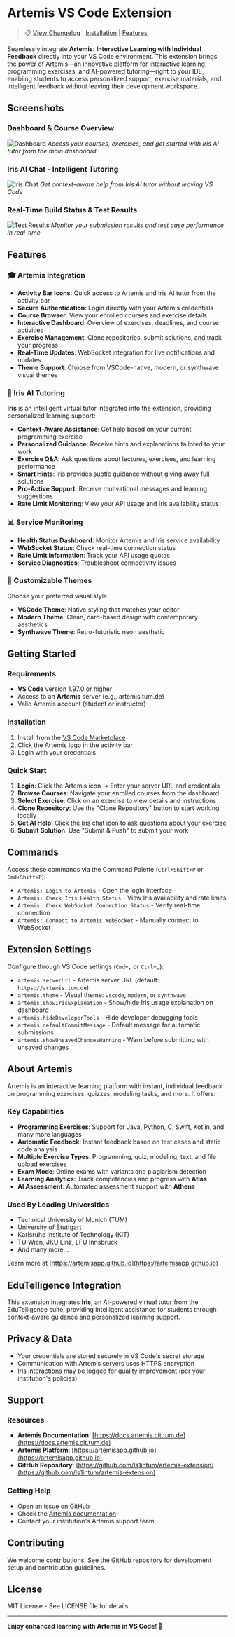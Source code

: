 # Artemis VS Code Extension

> 📋 [View Changelog](../CHANGELOG.md) | [Installation](#installation) | [Features](#features)

Seamlessly integrate **Artemis: Interactive Learning with Individual Feedback** directly into your VS Code environment. This extension brings the power of Artemis—an innovative platform for interactive learning, programming exercises, and AI-powered tutoring—right to your IDE, enabling students to access personalized support, exercise materials, and intelligent feedback without leaving their development workspace.

## Screenshots

### Dashboard & Course Overview
![Dashboard](https://raw.githubusercontent.com/ls1intum/artemis-extension/main/iris-thaumantias/media/screenshots/dashboard.png)
*Access your courses, exercises, and get started with Iris AI tutor from the main dashboard*

### Iris AI Chat - Intelligent Tutoring
![Iris Chat](https://raw.githubusercontent.com/ls1intum/artemis-extension/main/iris-thaumantias/media/screenshots/iris-chat.png)
*Get context-aware help from Iris AI tutor without leaving VS Code*

### Real-Time Build Status & Test Results
![Test Results](https://raw.githubusercontent.com/ls1intum/artemis-extension/main/iris-thaumantias/media/screenshots/test-results.png)
*Monitor your submission results and test case performance in real-time*


## Features

### 🎓 Artemis Integration

- **Activity Bar Icons**: Quick access to Artemis and Iris AI tutor from the activity bar
- **Secure Authentication**: Login directly with your Artemis credentials
- **Course Browser**: View your enrolled courses and exercise details
- **Interactive Dashboard**: Overview of exercises, deadlines, and course activities
- **Exercise Management**: Clone repositories, submit solutions, and track your progress
- **Real-Time Updates**: WebSocket integration for live notifications and updates
- **Theme Support**: Choose from VSCode-native, modern, or synthwave visual themes

### 🤖 Iris AI Tutoring

**Iris** is an intelligent virtual tutor integrated into the extension, providing personalized learning support:

- **Context-Aware Assistance**: Get help based on your current programming exercise
- **Personalized Guidance**: Receive hints and explanations tailored to your work
- **Exercise Q&A**: Ask questions about lectures, exercises, and learning performance
- **Smart Hints**: Iris provides subtle guidance without giving away full solutions
- **Pro-Active Support**: Receive motivational messages and learning suggestions
- **Rate Limit Monitoring**: View your API usage and Iris availability status

### 📊 Service Monitoring

- **Health Status Dashboard**: Monitor Artemis and Iris service availability
- **WebSocket Status**: Check real-time connection status
- **Rate Limit Information**: Track your API usage quotas
- **Service Diagnostics**: Troubleshoot connectivity issues

### 🎨 Customizable Themes

Choose your preferred visual style:
- **VSCode Theme**: Native styling that matches your editor
- **Modern Theme**: Clean, card-based design with contemporary aesthetics
- **Synthwave Theme**: Retro-futuristic neon aesthetic

## Getting Started

### Requirements

- **VS Code** version 1.97.0 or higher
- Access to an **Artemis** server (e.g., artemis.tum.de)
- Valid Artemis account (student or instructor)

### Installation

1. Install from the [VS Code Marketplace](https://marketplace.visualstudio.com/)
2. Click the Artemis logo in the activity bar
3. Login with your credentials

### Quick Start

1. **Login**: Click the Artemis icon → Enter your server URL and credentials
2. **Browse Courses**: Navigate your enrolled courses from the dashboard
3. **Select Exercise**: Click on an exercise to view details and instructions
4. **Clone Repository**: Use the "Clone Repository" button to start working locally
5. **Get AI Help**: Click the Iris chat icon to ask questions about your exercise
6. **Submit Solution**: Use "Submit & Push" to submit your work

## Commands

Access these commands via the Command Palette (`Ctrl+Shift+P` or `Cmd+Shift+P`):

- `Artemis: Login to Artemis` - Open the login interface
- `Artemis: Check Iris Health Status` - View Iris availability and rate limits
- `Artemis: Check WebSocket Connection Status` - Verify real-time connection
- `Artemis: Connect to Artemis WebSocket` - Manually connect to WebSocket

## Extension Settings

Configure through VS Code settings (`Cmd+,` or `Ctrl+,`):

- `artemis.serverUrl` - Artemis server URL (default: `https://artemis.tum.de`)
- `artemis.theme` - Visual theme: `vscode`, `modern`, or `synthwave`
- `artemis.showIrisExplanation` - Show/hide Iris usage explanation on dashboard
- `artemis.hideDeveloperTools` - Hide developer debugging tools
- `artemis.defaultCommitMessage` - Default message for automatic submissions
- `artemis.showUnsavedChangesWarning` - Warn before submitting with unsaved changes

## About Artemis

Artemis is an interactive learning platform with instant, individual feedback on programming exercises, quizzes, modeling tasks, and more. It offers:

### Key Capabilities

- **Programming Exercises**: Support for Java, Python, C, Swift, Kotlin, and many more languages
- **Automatic Feedback**: Instant feedback based on test cases and static code analysis
- **Multiple Exercise Types**: Programming, quiz, modeling, text, and file upload exercises
- **Exam Mode**: Online exams with variants and plagiarism detection
- **Learning Analytics**: Track competencies and progress with **Atlas**
- **AI Assessment**: Automated assessment support with **Athena**

### Used By Leading Universities

- Technical University of Munich (TUM)
- University of Stuttgart
- Karlsruhe Institute of Technology (KIT)
- TU Wien, JKU Linz, LFU Innsbruck
- And many more...

Learn more at [https://artemisapp.github.io](https://artemisapp.github.io)

## EduTelligence Integration

This extension integrates **Iris**, an AI-powered virtual tutor from the EduTelligence suite, providing intelligent assistance for students through context-aware guidance and personalized learning support.

## Privacy & Data

- Your credentials are stored securely in VS Code's secret storage
- Communication with Artemis servers uses HTTPS encryption
- Iris interactions may be logged for quality improvement (per your institution's policies)

## Support

### Resources

- **Artemis Documentation**: [https://docs.artemis.cit.tum.de](https://docs.artemis.cit.tum.de)
- **Artemis Platform**: [https://artemisapp.github.io](https://artemisapp.github.io)
- **GitHub Repository**: [https://github.com/ls1intum/artemis-extension](https://github.com/ls1intum/artemis-extension)

### Getting Help

- Open an issue on [GitHub](https://github.com/ls1intum/artemis-extension/issues)
- Check the [Artemis documentation](https://docs.artemis.cit.tum.de)
- Contact your institution's Artemis support team

## Contributing

We welcome contributions! See the [GitHub repository](https://github.com/ls1intum/artemis-extension) for development setup and contribution guidelines.

## License

MIT License - See LICENSE file for details

---

**Enjoy enhanced learning with Artemis in VS Code! 🚀**
